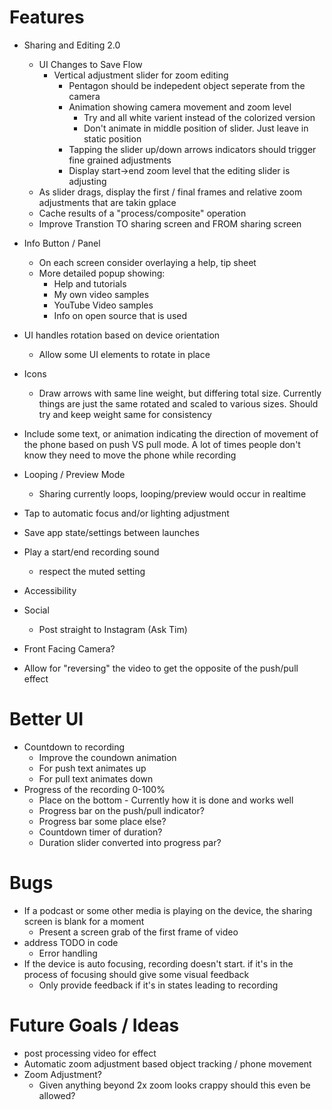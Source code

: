 # Features

- Sharing and Editing 2.0
    + UI Changes to Save Flow
        * Vertical adjustment slider for zoom editing
            - Pentagon should be indepedent object seperate from the camera
            - Animation showing camera movement and zoom level
                + Try and all white varient instead of the colorized version
                - Don't animate in middle position of slider. Just leave in static position
            - Tapping the slider up/down arrows indicators should trigger fine grained adjustments
            - Display start->end zoom level that the editing slider is adjusting
    + As slider drags, display the first / final frames and relative zoom adjustments that are takin gplace
    + Cache results of a "process/composite" operation
    + Improve Transtion TO sharing screen and FROM sharing screen


- Info Button / Panel
    + On each screen consider overlaying a help, tip sheet
    + More detailed popup showing:
        + Help and tutorials
        + My own video samples
        + YouTube Video samples
        + Info on open source that is used

- UI handles rotation based on device orientation
    + Allow some UI elements to rotate in place

- Icons
    + Draw arrows with same line weight, but differing total size. Currently things are just the same rotated and scaled to various sizes. Should try and keep weight same for consistency

- Include some text, or animation indicating the direction of movement of the phone based on push VS pull mode. A lot of times people don't know they need to move the phone while recording
- Looping / Preview Mode
    + Sharing currently loops, looping/preview would occur in realtime
- Tap to automatic focus and/or lighting adjustment
- Save app state/settings between launches
- Play a start/end recording sound
    + respect the muted setting
- Accessibility
- Social
    + Post straight to Instagram (Ask Tim)
- Front Facing Camera?
- Allow for "reversing" the video to get the opposite of the push/pull effect

# Better UI

- Countdown to recording
    + Improve the coundown animation
    + For push text animates up
    + For pull text animates down
- Progress of the recording 0-100%
    + Place on the bottom - Currently how it is done and works well
    + Progress bar on the push/pull indicator?
    + Progress bar some place else?
    + Countdown timer of duration?
    + Duration slider converted into progress par?

# Bugs

- If a podcast or some other media is playing on the device, the sharing screen is blank for a moment
    + Present a screen grab of the first frame of video
- address TODO in code
    + Error handling
- If the device is auto focusing, recording doesn't start. if it's in the process of focusing should give some visual feedback
    + Only provide feedback if it's in states leading to recording

# Future Goals / Ideas

- post processing video for effect
- Automatic zoom adjustment based object tracking / phone movement
- Zoom Adjustment?
    + Given anything beyond 2x zoom looks crappy should this even be allowed?
